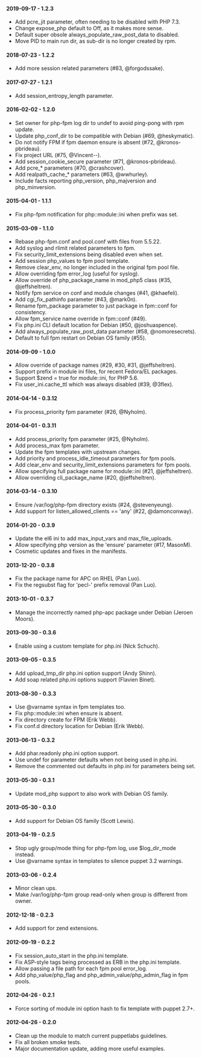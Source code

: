 #### 2019-09-17 - 1.2.3
* Add pcre_jit parameter, often needing to be disabled with PHP 7.3.
* Change expose_php default to Off, as it makes more sense.
* Default super obsole always_populate_raw_post_data to disabled.
* Move PID to main run dir, as sub-dir is no longer created by rpm.

#### 2018-07-23 - 1.2.2
* Add more session related parameters (#83, @forgodssake).

#### 2017-07-27 - 1.2.1
* Add session_entropy_length parameter.

#### 2016-02-02 - 1.2.0
* Set owner for php-fpm log dir to undef to avoid ping-pong with rpm update.
* Update php_conf_dir to be compatible with Debian (#69, @heskymatic).
* Do not notify FPM if fpm daemon ensure is absent (#72, @kronos-pbrideau).
* Fix project URL (#75, @Vincent--).
* Add session_cookie_secure parameter (#71, @kronos-pbrideau).
* Add pcre_* parameters (#70, @crashcover).
* Add realpath_cache_* parameters (#63, @wwhurley).
* Include facts reporting php_version, php_majversion and php_minversion.

#### 2015-04-01 - 1.1.1
* Fix php-fpm notification for php::module::ini when prefix was set.

#### 2015-03-09 - 1.1.0
* Rebase php-fpm.conf and pool.conf with files from 5.5.22.
* Add syslog and rlimit related parameters to fpm.
* Fix security_limit_extensions being disabled even when set.
* Add session php_values to fpm pool template.
* Remove clear_env, no longer included in the original fpm pool file.
* Allow overriding fpm error_log (useful for syslog).
* Allow override of php_package_name in mod_php5 class (#35, @jeffsheltren).
* Notify fpm service on conf and module changes (#41, @khaefeli).
* Add cgi_fix_pathinfo parameter (#43, @mark0n).
* Rename fpm_package parameter to just package in fpm::conf for consistency.
* Allow fpm_service name override in fpm::conf (#49).
* Fix php.ini CLI default location for Debian (#50, @joshuaspence).
* Add always_populate_raw_post_data parameter (#58, @nomoresecrets).
* Default to full fpm restart on Debian OS family (#55).

#### 2014-09-09 - 1.0.0
* Allow override of package names (#29, #30, #31, @jeffsheltren).
* Support prefix in module ini files, for recent Fedora/EL packages.
* Support $zend = true for module::ini, for PHP 5.6.
* Fix user_ini.cache_ttl which was always disabled (#39, @3flex).

#### 2014-04-14 - 0.3.12
* Fix process_priority fpm parameter (#26, @Nyholm).

#### 2014-04-01 - 0.3.11
* Add process_priority fpm parameter (#25, @Nyholm).
* Add process_max fpm parameter.
* Update the fpm templates with upstream changes.
* Add priority and process_idle_timeout parameters for fpm pools.
* Add clear_env and security_limit_extensions parameters for fpm pools.
* Allow specifying full package name for module::ini (#21, @jeffsheltren).
* Allow overriding cli_package_name (#20, @jeffsheltren).

#### 2014-03-14 - 0.3.10
* Ensure /var/log/php-fpm directory exists (#24, @stevenyeung).
* Add support for listen_allowed_clients == 'any' (#22, @damonconway).

#### 2014-01-20 - 0.3.9
* Update the el6 ini to add max_input_vars and max_file_uploads.
* Allow specifying php version as the 'ensure' parameter (#17, MasonM).
* Cosmetic updates and fixes in the manifests.

#### 2013-12-20 - 0.3.8
* Fix the package name for APC on RHEL (Pan Luo).
* Fix the regsubst flag for 'pecl-' prefix removal (Pan Luo).

#### 2013-10-01 - 0.3.7
* Manage the incorrectly named php-apc package under Debian (Jeroen Moors).

#### 2013-09-30 - 0.3.6
* Enable using a custom template for php.ini (Nick Schuch).

#### 2013-09-05 - 0.3.5
* Add upload_tmp_dir php.ini option support (Andy Shinn).
* Add soap related php.ini options support (Flavien Binet).

#### 2013-08-30 - 0.3.3
* Use @varname syntax in fpm templates too.
* Fix php::module::ini when ensure is absent.
* Fix directory create for FPM (Erik Webb).
* Fix conf.d directory location for Debian (Erik Webb).

#### 2013-06-13 - 0.3.2
* Add phar.readonly php.ini option support.
* Use undef for parameter defaults when not being used in php.ini.
* Remove the commented out defaults in php.ini for parameters being set.

#### 2013-05-30 - 0.3.1
* Update mod_php support to also work with Debian OS family.

#### 2013-05-30 - 0.3.0
* Add support for Debian OS family (Scott Lewis).

#### 2013-04-19 - 0.2.5
* Stop ugly group/mode thing for php-fpm log, use $log_dir_mode instead.
* Use @varname syntax in templates to silence puppet 3.2 warnings.

#### 2013-03-06 - 0.2.4
* Minor clean ups.
* Make /var/log/php-fpm group read-only when group is different from owner.

#### 2012-12-18 - 0.2.3
* Add support for zend extensions.

#### 2012-09-19 - 0.2.2
* Fix session_auto_start in the php.ini template.
* Fix ASP-style tags being processed as ERB in the php.ini template.
* Allow passing a file path for each fpm pool error_log.
* Add php_value/php_flag and php_admin_value/php_admin_flag in fpm pools.

#### 2012-04-26 - 0.2.1
* Force sorting of module ini option hash to fix template with puppet 2.7+.

#### 2012-04-26 - 0.2.0
* Clean up the module to match current puppetlabs guidelines.
* Fix all broken smoke tests.
* Major documentation update, adding more useful examples.

